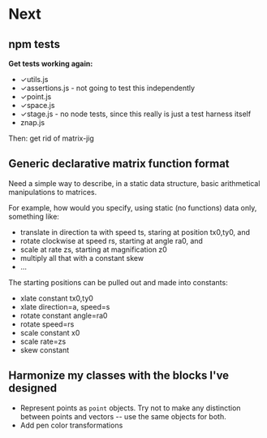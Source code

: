 # Next

## npm tests

**Get tests working again:**

* ✓utils.js
* ✓assertions.js - not going to test this independently
* ✓point.js
* ✓space.js
* ✓stage.js - no node tests, since this really is just a test harness itself
* znap.js

Then: get rid of matrix-jig

## Generic declarative matrix function format 

Need a simple way to describe, in a static data structure, basic arithmetical
manipulations to matrices.

For example, how would you specify, using static (no functions) data only,
something like:

* translate in direction ta with speed ts, staring at position tx0,ty0, and
* rotate clockwise at speed rs, starting at angle ra0, and
* scale at rate zs, starting at magnification z0
* multiply all that with a constant skew 
* ...

The starting positions can be pulled out and made into constants:

* xlate constant tx0,ty0
* xlate direction=a, speed=s
* rotate constant angle=ra0
* rotate speed=rs
* scale constant x0
* scale rate=zs
* skew constant



## Harmonize my classes with the blocks I've designed

* Represent points as `point` objects. Try not to make any distinction
  between points and vectors -- use the same objects for both.
* Add pen color transformations
